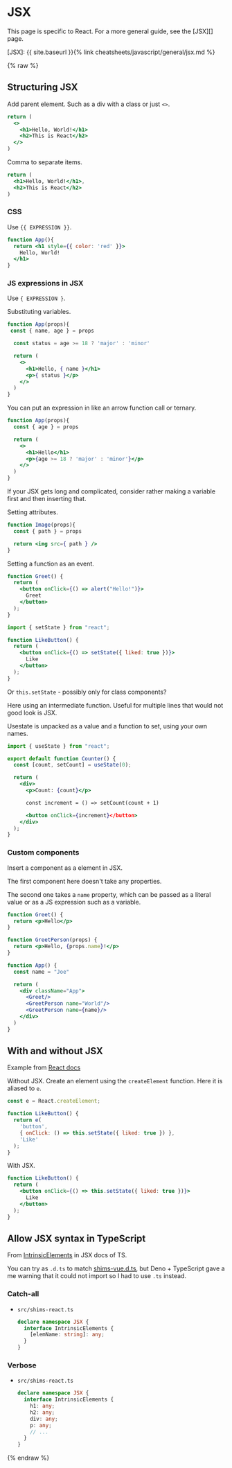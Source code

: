 # JSX

This page is specific to React. For a more general guide, see the [JSX][] page.

[JSX]: {{ site.baseurl }}{% link cheatsheets/javascript/general/jsx.md %}


{% raw %}

## Structuring JSX

Add parent element. Such as a div with a class or just `<>`.

```jsx
return (
  <>
    <h1>Hello, World!</h1>
    <h2>This is React</h2>
  </>
)
```

Comma to separate items.

```jsx
return (
  <h1>Hello, World!</h1>,
  <h2>This is React</h2>
)
```

### CSS

Use `{{ EXPRESSION }}`.

```jsx
function App(){
  return <h1 style={{ color: 'red' }}>
    Hello, World!
  </h1>
}
```

### JS expressions in JSX

Use `{ EXPRESSION }`.

Substituting variables.

```jsx
function App(props){
 const { name, age } = props

  const status = age >= 18 ? 'major' : 'minor'

  return (
    <>
      <h1>Hello, { name }</h1>
      <p>{ status }</p>
    </>
  )
} 
```

You can put an expression in like an arrow function call or ternary.

```jsx
function App(props){
  const { age } = props

  return (
    <>
      <h1>Hello</h1>
      <p>{age >= 18 ? 'major' : 'minor'}</p>
    </>
  )
} 
```

If your JSX gets long and complicated, consider rather making a variable first and then inserting that.

Setting attributes.

```jsx
function Image(props){
  const { path } = props

  return <img src={ path } />
} 
```

Setting a function as an event.

```jsx
function Greet() {
  return (
    <button onClick={() => alert("Hello!")}>
      Greet
    </button>
  );
}
```

```jsx
import { setState } from "react";

function LikeButton() {
  return (
    <button onClick={() => setState({ liked: true })}>
      Like
    </button>
  );
}
```

Or `this.setState` - possibly only for class components?

Here using an intermediate function. Useful for multiple lines that would not good look is JSX.

Usestate is unpacked as a value and a function to set, using your own names.

```jsx
import { useState } from "react";

export default function Counter() {
  const [count, setCount] = useState(0);

  return (
    <div>
      <p>Count: {count}</p>

      const increment = () => setCount(count + 1)

      <button onClick={increment}</button>
    </div>
  );
}
```

### Custom components 

Insert a component as a element in JSX.

The first component here doesn't take any properties.

The second one takes a `name` property, which can be passed as a literal value or as a JS expression such as a variable.

```jsx
function Greet() {
  return <p>Hello</p>
}

function GreetPerson(props) {
  return <p>Hello, {props.name}!</p>
}

function App() {
  const name = "Joe"

  return (
    <div className="App">
      <Greet/>
      <GreetPerson name="World"/>
      <GreetPerson name={name}/>
    </div>
  )
}
```


## With and without JSX

Example from [React docs](https://reactjs.org/docs/add-react-to-a-website.html)

Without JSX. Create an element using the `createElement` function. Here it is aliased to `e`.

```javascript
const e = React.createElement;

function LikeButton() {
  return e(
    'button',
    { onClick: () => this.setState({ liked: true }) },
    'Like'
  );
}
```

With JSX.

```jsx
function LikeButton() {
  return (
    <button onClick={() => this.setState({ liked: true })}>
      Like
    </button>
  );
}
```


## Allow JSX syntax in TypeScript

From [IntrinsicElements](https://www.typescriptlang.org/docs/handbook/jsx.html#intrinsic-elements) in JSX docs of TS.

You can try as `.d.ts` to match [shims-vue.d.ts](https://github.com/MichaelCurrin/vue-typescript-quickstart/blob/master/src/shims-vue.d.ts), but Deno + TypeScript gave a me warning that it could not import so I had to use `.ts` instead.

### Catch-all

- `src/shims-react.ts`
    ```typescript
    declare namespace JSX {
      interface IntrinsicElements {
        [elemName: string]: any;
      }
    }
    ```

### Verbose

- `src/shims-react.ts`
    ```typescript
    declare namespace JSX {
      interface IntrinsicElements {
        h1: any;
        h2: any;
        div: any;
        p: any;
        // ...
      }
    }
    ```

{% endraw %}
